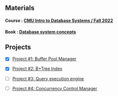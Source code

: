 ## Materials 

#### Course : [CMU Intro to Database Systems / Fall 2022](https://www.youtube.com/watch?v=uikbtpVZS2s&list=PLSE8ODhjZXjaKScG3l0nuOiDTTqpfnWFf&index=2)
#### Book : [Database system concepts ](https://www.db-book.com/)

## Projects 

- [x] [Project #1: Buffer Pool Manager](https://15445.courses.cs.cmu.edu/fall2020/project1/)
- [x] [Project #2: B+Tree Index](https://15445.courses.cs.cmu.edu/fall2020/project2/)
- [ ] [Project #3: Query execution engine](https://15445.courses.cs.cmu.edu/fall2020/project3/)
- [ ] [Project #4: Concurrency Control Manager](https://15445.courses.cs.cmu.edu/fall2020/project4/)


